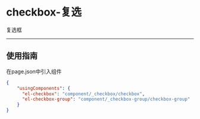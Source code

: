 # checkbox-复选

复选框

---

## 使用指南

在page.json中引入组件

```json
{
    "usingComponents": {
      "el-checkbox": "component/_checkbox/checkbox",
      "el-checkbox-group": "component/_checkbox-group/checkbox-group"
    }
}
```



